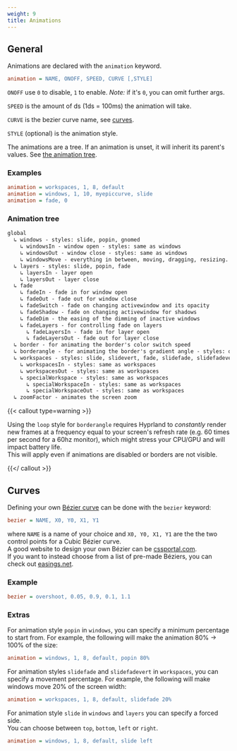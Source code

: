 ```yaml
---
weight: 9
title: Animations
---
```


## General

Animations are declared with the `animation` keyword.

```ini
animation = NAME, ONOFF, SPEED, CURVE [,STYLE]
```

`ONOFF` use `0` to disable, `1` to enable. _Note:_ if it's `0`, you
can omit further args.

`SPEED` is the amount of ds (1ds = 100ms) the animation will take.

`CURVE` is the bezier curve name, see [curves](#curves).

`STYLE` (optional) is the animation style.

The animations are a tree. If an animation is unset, it will inherit its
parent's values. See [the animation tree](#animation-tree).

### Examples

```ini
animation = workspaces, 1, 8, default
animation = windows, 1, 10, myepiccurve, slide
animation = fade, 0
```

### Animation tree

```txt
global
  ↳ windows - styles: slide, popin, gnomed
    ↳ windowsIn - window open - styles: same as windows
    ↳ windowsOut - window close - styles: same as windows
    ↳ windowsMove - everything in between, moving, dragging, resizing.
  ↳ layers - styles: slide, popin, fade
    ↳ layersIn - layer open
    ↳ layersOut - layer close
  ↳ fade
    ↳ fadeIn - fade in for window open
    ↳ fadeOut - fade out for window close
    ↳ fadeSwitch - fade on changing activewindow and its opacity
    ↳ fadeShadow - fade on changing activewindow for shadows
    ↳ fadeDim - the easing of the dimming of inactive windows
    ↳ fadeLayers - for controlling fade on layers
      ↳ fadeLayersIn - fade in for layer open
      ↳ fadeLayersOut - fade out for layer close
  ↳ border - for animating the border's color switch speed
  ↳ borderangle - for animating the border's gradient angle - styles: once (default), loop
  ↳ workspaces - styles: slide, slidevert, fade, slidefade, slidefadevert
    ↳ workspacesIn - styles: same as workspaces
    ↳ workspacesOut - styles: same as workspaces
    ↳ specialWorkspace - styles: same as workspaces
      ↳ specialWorkspaceIn - styles: same as workspaces
      ↳ specialWorkspaceOut - styles: same as workspaces
  ↳ zoomFactor - animates the screen zoom
```

{{< callout type=warning >}}

Using the `loop` style for `borderangle` requires Hyprland to _constantly_ render new frames at a frequency equal to your screen's refresh rate (e.g. 60 times per second for a 60hz monitor), which might stress your CPU/GPU and will impact battery life. <br>
This will apply even if animations are disabled or borders are not visible.

{{</ callout >}}

## Curves

Defining your own [Bézier curve](https://en.wikipedia.org/wiki/B%C3%A9zier_curve) can be done with the `bezier` keyword:

```ini
bezier = NAME, X0, Y0, X1, Y1
```

where `NAME` is a name of your choice and `X0, Y0, X1, Y1` are the the two control points for a Cubic Bézier curve. <br>
A good website to design your own Bézier can be [cssportal.com](https://www.cssportal.com/css-cubic-bezier-generator/). <br>
If you want to instead choose from a list of pre-made Béziers, you can check out [easings.net](https://easings.net).

### Example

```ini
bezier = overshoot, 0.05, 0.9, 0.1, 1.1
```

### Extras

For animation style `popin` in `windows`, you can specify a minimum percentage
to start from. For example, the following will make the animation 80% -> 100% of
the size:

```ini
animation = windows, 1, 8, default, popin 80%
```

For animation styles `slidefade` and `slidefadevert` in `workspaces`, you can
specify a movement percentage. For example, the following will make windows move
20% of the screen width:

```ini
animation = workspaces, 1, 8, default, slidefade 20%
```

For animation style `slide` in `windows` and `layers` you can specify a forced side. <br>
You can choose between `top`, `bottom`, `left` or `right`.

```ini
animation = windows, 1, 8, default, slide left
```


